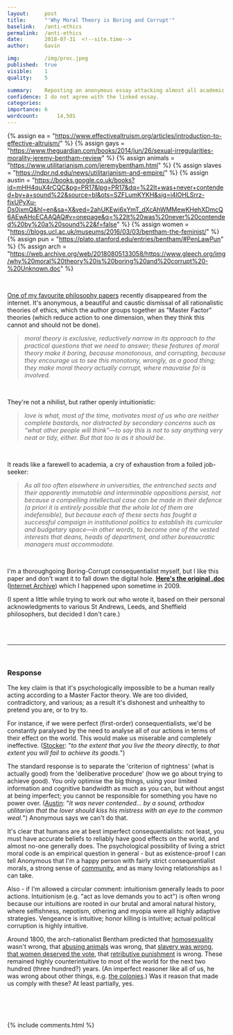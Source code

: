 ```yaml
---
layout:     post
title:      "'Why Moral Theory is Boring and Corrupt'"
baselink:   /anti-ethics
permalink:  /anti-ethics
date:       2018-07-31  <!--site.time-->
author:     Gavin

img:        /img/proc.jpeg
published:	true
visible: 	1
quality: 	5

summary:    Reposting an anonymous essay attacking almost all academic ethical systems.
confidence:	I do not agree with the linked essay.
categories: 
importance: 6
wordcount:		14,501
---
```


{%	assign ea = "https://www.effectivealtruism.org/articles/introduction-to-effective-altruism/"	%}
{%  assign gays = "https://www.theguardian.com/books/2014/jun/26/sexual-irregularities-morality-jeremy-bentham-review" %}
{%  assign animals = "https://www.utilitarianism.com/jeremybentham.html" %}
{%  assign slaves = "https://ndpr.nd.edu/news/utilitarianism-and-empire/" %}
{%  assign austin = "https://books.google.co.uk/books?id=mHH4quX4rCQC&pg=PR17&lpg=PR17&dq=%22It+was+never+contended+by+a+sound%22&source=bl&ots=SZFLumKYKH&sig=i4lOHLSrrz-fjxUPyXu-Ds0jxmQ&hl=en&sa=X&ved=2ahUKEwi6xYmT_dXcAhWMMewKHehXDmcQ6AEwAHoECAAQAQ#v=onepage&q=%22It%20was%20never%20contended%20by%20a%20sound%22&f=false" %}
{%  assign women = "https://blogs.ucl.ac.uk/museums/2016/03/03/bentham-the-feminist/" %}
{%  assign pun = "https://plato.stanford.edu/entries/bentham/#PenLawPun"		%}
{%	assign arch = "https://web.archive.org/web/20180805133058/https://www.gleech.org/img/why%20moral%20theory%20is%20boring%20and%20corrupt%20-%20Unknown.doc"	%}


<br>

<a href="/img/why moral theory is boring and corrupt - Unknown.doc">One of my favourite philosophy papers</a> recently disappeared from the internet. It's anonymous, a beautiful and caustic dismissal of all rationalistic theories of ethics, which the author groups together as "Master Factor" theories (which reduce action to one dimension, when they think this cannot and should not be done).

> <i>moral theory is exclusive, reductively narrow in its approach to the practical questions that we need to answer; these features of moral theory make it boring, because monotonous, and corrupting, because they encourage us to see this monotony, wrongly, as a good thing; they make moral theory actually corrupt, where mauvaise foi is involved.</i>

<br>

They're not a nihilist, but rather openly intuitionistic:

> <i>love is what, most of the time, motivates most of us who are neither complete bastards, nor distracted by secondary concerns such as “what other people will think”—to say this is not to say anything very neat or tidy, either. But that too is as it should be.</i>

<br>

It reads like a farewell to academia, a cry of exhaustion from a foiled job-seeker:

> <i>As all too often elsewhere in universities, the entrenched sects and their apparently immutable and interminable oppositions persist, not because a compelling intellectual case can be made in their defence (a priori it is entirely possible that the whole lot of them are indefensible), but because each of these sects has fought a successful campaign in institutional politics to establish its curricular and budgetary space—in other words, to become one of the vested interests that deans, heads of department, and other bureaucratic managers must accommodate.</i>

<br>

I'm a thoroughgoing Boring-Corrupt consequentialist myself, but I like this paper and don't want it to fall down the digital hole. <span style="font-weight: bold"><a href="/img/why moral theory is boring and corrupt - Unknown.doc">Here's the original .doc</a></span> (<a href="{{arch}}">Internet Archive</a>) which I happened upon sometime in 2009. 

(I spent a little while trying to work out who wrote it, based on their personal acknowledgments to various St Andrews, Leeds, and Sheffield philosophers, but decided I don't care.)

<br><br>

--- 

<br>

### Response

The key claim is that it's psychologically impossible to be a human really acting according to a Master Factor theory. We are too divided, contradictory, and various; as a result it's dishonest and unhealthy to pretend you are, or to try to. 

For instance, if we were perfect (first-order) consequentialists, we'd be constantly paralysed by the need to analyse all of our actions in terms of their effect on the world. This would make us miserable and completely ineffective. (<a href="https://www.jstor.org/stable/2025782">Stocker</a>: "<i>to the extent that you live the theory directly, to that extent you will fail to achieve its goods.</i>") 

The standard response is to separate the 'criterion of rightness' (what is actually good) from the 'deliberative procedure' (how we go about trying to achieve good). You only optimise the big things, using your limited information and cognitive bandwidth as much as you can, but without angst at being imperfect; you cannot be responsible for something you have no power over. (<a href="{{austin}}">Austin</a>: "<i>It was never contended... by a sound, orthodox utilitarian that the lover should kiss his mistress with an eye to the common weal.</i>") Anonymous says we can't do that.

It's clear that humans are at best imperfect consequentialists: not least, you must have accurate beliefs to reliably have good effects on the world, and almost no-one generally does. The psychological possibility of living a strict moral code is an empirical question in general - but as existence-proof I can tell Anonymous that I'm a happy person with fairly strict consequentialist morals, a strong sense of <a href="{{ea}}">community</a>, and as many loving relationships as I can take.  

Also - if I'm allowed a circular comment: intuitionism generally leads to poor actions. Intuitionism (e.g. "act as love demands you to act") is often wrong because our intuitions are rooted in our brutal and amoral natural history, where selfishness, nepotism, othering and myopia were all highly adaptive strategies. Vengeance is intuitive; honor killing is intuitive; actual political corruption is highly intuitive.


Around 1800, the arch-rationalist Bentham predicted that <a href="{{gays}}">homosexuality</a> wasn't wrong, that <a href="{{animals}}">abusing animals</a> was wrong, that <a href="{{slaves}}">slavery was wrong</a>, <a href="{{women}}">that women deserved the vote</a>, that <a href="{{pun}}">retributive punishment</a> is wrong. These remained highly counterintuitive to most of the world for the next two hundred (three hundred?) years. (An imperfect reasoner like all of us, he was wrong about other things, e.g. <a href="{{slaves}}">the colonies</a>.) Was it reason that made us comply with these? At least partially, yes.

<br><br><br>

{%  include comments.html %}


